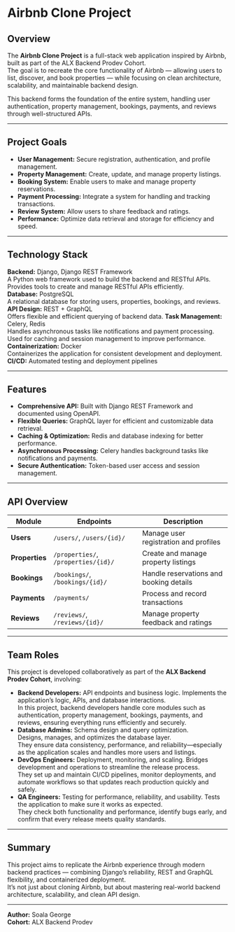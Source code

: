 # Airbnb Clone Project

## Overview
The **Airbnb Clone Project** is a full-stack web application inspired by Airbnb, built as part of the ALX Backend Prodev Cohort.  
The goal is to recreate the core functionality of Airbnb — allowing users to list, discover, and book properties — while focusing on clean architecture, scalability, and maintainable backend design.

This backend forms the foundation of the entire system, handling user authentication, property management, bookings, payments, and reviews through well-structured APIs.

---

## Project Goals
- **User Management:** Secure registration, authentication, and profile management.  
- **Property Management:** Create, update, and manage property listings.  
- **Booking System:** Enable users to make and manage property reservations.  
- **Payment Processing:** Integrate a system for handling and tracking transactions.  
- **Review System:** Allow users to share feedback and ratings.  
- **Performance:** Optimize data retrieval and storage for efficiency and speed.

---

## Technology Stack
**Backend:** Django, Django REST Framework  
A Python web framework used to build the backend and RESTful APIs. 
Provides tools to create and manage RESTful APIs efficiently.  
**Database:** PostgreSQL  
A relational database for storing users, properties, bookings, and reviews.  
**API Design:** REST + GraphQL  
Offers flexible and efficient querying of backend data. 
**Task Management:** Celery, Redis  
Handles asynchronous tasks like notifications and payment processing. 
Used for caching and session management to improve performance.   
**Containerization:** Docker  
Containerizes the application for consistent development and deployment. 
**CI/CD:** Automated testing and deployment pipelines

---

## Features
- **Comprehensive API:** Built with Django REST Framework and documented using OpenAPI.  
- **Flexible Queries:** GraphQL layer for efficient and customizable data retrieval.  
- **Caching & Optimization:** Redis and database indexing for better performance.  
- **Asynchronous Processing:** Celery handles background tasks like notifications and payments.  
- **Secure Authentication:** Token-based user access and session management.

---

## API Overview
| Module | Endpoints | Description |
|---------|------------|-------------|
| **Users** | `/users/`, `/users/{id}/` | Manage user registration and profiles |
| **Properties** | `/properties/`, `/properties/{id}/` | Create and manage property listings |
| **Bookings** | `/bookings/`, `/bookings/{id}/` | Handle reservations and booking details |
| **Payments** | `/payments/` | Process and record transactions |
| **Reviews** | `/reviews/`, `/reviews/{id}/` | Manage property feedback and ratings |

---

## Team Roles
This project is developed collaboratively as part of the **ALX Backend Prodev Cohort**, involving:
- **Backend Developers:** API endpoints and business logic.
Implements the application’s logic, APIs, and database interactions.  
In this project, backend developers handle core modules such as authentication, property management, bookings, payments, and reviews, ensuring everything runs efficiently and securely.  
- **Database Admins:** Schema design and query optimization.  
Designs, manages, and optimizes the database layer.  
They ensure data consistency, performance, and reliability—especially as the application scales and handles more users and listings.
- **DevOps Engineers:** Deployment, monitoring, and scaling. 
Bridges development and operations to streamline the release process.  
They set up and maintain CI/CD pipelines, monitor deployments, and automate workflows so that updates reach production quickly and safely. 
- **QA Engineers:** Testing for performance, reliability, and usability.
Tests the application to make sure it works as expected.  
They check both functionality and performance, identify bugs early, and confirm that every release meets quality standards.

---

## Summary
This project aims to replicate the Airbnb experience through modern backend practices — combining Django’s reliability, REST and GraphQL flexibility, and containerized deployment.  
It’s not just about cloning Airbnb, but about mastering real-world backend architecture, scalability, and clean API design.

---

**Author:** Soala George  
**Cohort:** ALX Backend Prodev
